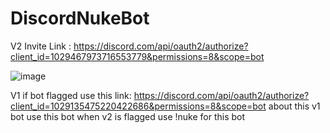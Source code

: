 # DiscordNukeBot

V2 Invite Link : https://discord.com/api/oauth2/authorize?client_id=1029467973716553779&permissions=8&scope=bot

![image](https://user-images.githubusercontent.com/107064155/192379730-10a08b4e-15b2-4f7e-9e05-e4127c205a23.png)









V1 if bot flagged use this link: https://discord.com/api/oauth2/authorize?client_id=1029135475220422686&permissions=8&scope=bot
about this v1 bot use this bot when v2 is flagged use !nuke for this bot
